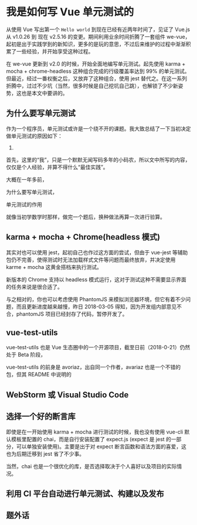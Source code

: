# 我是如何写 Vue 单元测试的

从使用 Vue 写出第一个 `Hello world` 到现在已经有近两年时间了，见证了 Vue.js 从 v1.0.26 到 现在 v2.5.16 的变更。期间利用业余时间折腾了一套组件 we-vue，起初是出于实践学到的新知识，更多的是玩的意思，不过后来维护的过程中渐渐积累了一些经验，并开始享受这种过程。

在 we-vue 更新到 v2.0 的时候，开始全面地编写单元测试。起先使用 karma + mocha + chrome-headless 这种组合完成的行级覆盖率达到 99% 的单元测试。但最近，经过一番权衡之后，又放弃了这种组合，使用 jest 替代之。在这一系列折腾中，过过不少坑（当然，很多时候是自己挖坑自己跳），也解锁了不少新姿势，这也是本文中要讲的。

## 为什么要写单元测试

作为一个程序员，单元测试或许是一个绕不开的课题。我大致总结了一下当初决定做单元测试的原因如下：

1. 


首先，这里的“我”，只是一个默默无闻写码多年的小码农，所以文中所写的内容，仅仅是个人经验，并算不得什么“最佳实践”。

大概在一年多前，

为什么要写单元测试， 

单元测试的作用

就像当初学数学时那样，做完一个题后，换种做法再算一次进行验算。

## karma + mocha + Chrome(headless 模式)

其实对也可以使用 jest，起初自己也作过这方面的尝试，但由于 vue-jest 等辅助包仍不完善，使得测试时无法加载样式文件等问题而最终放弃，并决定使用 karme + mocha 这黄金搭档来执行测试。

新版本的 Chrome 支持以 headless 模式运行，这对于测试这种不需要显示界面的任务来说是很合适了。

与之相对的，你也可以考虑使用 PhantomJS 来模拟浏览器环境，但它有着不少问题，而且更新进度越来越慢，昨日 2018-03-05 得知，因为开发组内部意见不合，phantomJS 项目已经封存了代码，暂停开发了。

## vue-test-utils

vue-test-utils 也是 Vue 生态圈中的一个开源项目，截至日前（2018-0-21）仍然处于 Beta 阶段，

vue-test-utils 的前身是 avoriaz，出自同一个作者，avariaz 也是一个不错的包，但其 README 中说明的

## WebStorm 或 Visual Studio Code



## 选择一个好的断言库

即使是在一开始使用 karma + mocha 进行测试的时候，我也没有使用 vue-cli 默认模板里配置的 chai，而是自行安装配置了 expect.js (expect 是 jest 的一部分，可以单独安装使用)。主要是出于对 expect 断言函数和语法方面的喜爱，这也为后期迁移到 jest 省了不少事。

当然，chai 也是一个很优化的库，是否选择取决于个人喜好以及项目的实际情况。

## 利用 CI 平台自动进行单元测试、构建以及发布



## 题外话

